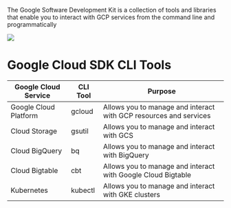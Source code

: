 The Google Software Development Kit is a collection of tools and libraries that enable you to interact with GCP services from the command line and programmatically

![](https://github.com/JonmarCorpuz/SecondBrain/blob/main/Assets/Whitespace.png)

# Google Cloud SDK CLI Tools

| Google Cloud Service | CLI Tool | Purpose |
| --- | --- | --- |
| Google Cloud Platform | gcloud | Allows you to manage and interact with GCP resources and services |
| Cloud Storage | gsutil | Allows you to manage and interact with GCS |
| Cloud BigQuery | bq | Allows you to manage and interact with BigQuery |
| Cloud Bigtable | cbt | Allows you to manage and interact with Google Cloud Bigtable |
| Kubernetes | kubectl | Allows you to manage and interact with GKE clusters |
